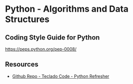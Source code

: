 # Python - Algorithms and Data Structures

## Coding Style Guide for Python
https://peps.python.org/pep-0008/

## Resources
- [Github Repo - Teclado Code - Python Refresher](https://github.com/tecladocode/python-refresher)